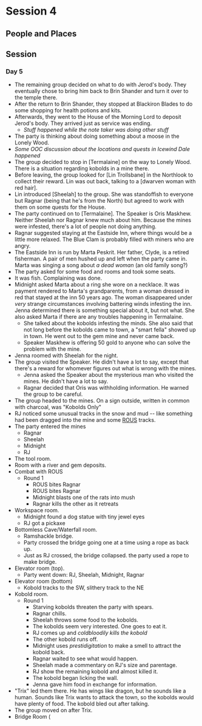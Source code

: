 # Session 4
## People and Places

## Session
### Day 5
* The remaining group decided on what to do with Jerod's body. They eventually chose to bring him back to Brin Shander and turn it over to the temple there.
* After the return to Brin Shander, they stopped at Blackiron Blades to do some shopping for health potions and kits.
* Afterwards, they went to the House of the Morning Lord to deposit Jerod's body. They arrived just as service was ending.
	* _Stuff happened while the note taker was doing other stuff_
* The party is thinking about doing something about a moose in the Lonely Wood.
* _Some OOC discussion about the locations and quests in Icewind Dale happened_
* The group decided to stop in [Termalaine] on the way to Lonely Wood. There is a situation regarding kobolds in a mine there.
* Before leaving, the group looked for [Lin Trollsbane] in the Northlook to collect their reward. Lin was out back, talking to a [dwarven woman with red hair].
* Lin introduced [Sheelah] to the group. She was standoffish to everyone but Ragnar (being that he's from the North) but agreed to work with them on some quests for the House.
* The party continued on to [Termalaine]. The Speaker is Oris Maskhew. Neither Sheelah nor Ragnar knew much about him. Because the mines were infested, there's a lot of people not doing anything.
* Ragnar suggested staying at the Eastside Inn, where things would be a little more relaxed. The Blue Clam is probably filled with miners who are angry.
* The Eastside Inn is run by Marta Peskrit. Her father, Clyde, is a retired fisherman. A pair of men hushed up and left when the party came in. Marta was singing a song about _a dead woman_ (an old family song?)
* The party asked for some food and rooms and took some seats.
* It was fish. Complaining was done.
* Midnight asked Marta about a ring she wore on a necklace. It was payment rendered to Marta's grandparents, from a woman dressed in red that stayed at the inn 50 years ago. The woman disappeared under _very_ strange circumstances involving battering winds infesting the inn. Jenna determined there is something special about it, but not what. She also asked Marta if there are any troubles happening in Termalaine.
	* She talked about the kobolds infesting the minds. She also said that not long before the kobolds came to town, a "smart fella" showed up in town. He went out to the gem mine and never came back.
	* Speaker Maskhew is offering 50 gold to anyone who can solve the problem with the mine.
* Jenna roomed with Sheelah for the night.
* The group visited the Speaker. He didn't have a lot to say, except that there's a reward for whomever figures out what is wrong with the mines.
	* Jenna asked the Speaker about the mysterious man who visited the mines. He didn't have a lot to say.
	* Ragnar decided that Oris was withholding information. He warned the group to be careful.
* The group headed to the mines. On a sign outside, written in common with charcoal, was "Kobolds Only"
* RJ noticed some unusual tracks in the snow and mud -- like something had been dragged into the mine and some [ROUS](https://www.urbandictionary.com/define.php?term=R.O.U.S) tracks.
* The party entered the mines
	* Ragnar
	* Sheelah
	* Midnight
	* RJ
* The tool room.
* Room with a river and gem deposits.
* Combat with ROUS
	* Round 1
		* ROUS bites Ragnar
		* ROUS bites Ragnar
		* Midnight blasts one of the rats into mush
		* Ragnar kills the other as it retreats
* Workspace room.
	* Midnight found a dog statue with tiny jewel eyes
	* RJ got a pickaxe
* Bottomless Cave/Waterfall room.
	* Ramshackle bridge.
	* Party crossed the bridge going one at a time using a rope as back up.
	* Just as RJ crossed, the bridge collapsed. the party used a rope to make bridge.
* Elevator room (top).
	* Party went down: RJ, Sheelah, Midnight, Ragnar
* Elevator room (bottom)
	* Kobold tracks to the SW, slithery track to the NE
* Kobold room.
	* Round 1
		* Starving kobolds threaten the party with spears.
		* Ragnar chills.
		* Sheelah throws some food to the kobolds.
		* The kobolds seem very interested. One goes to eat it.
		* RJ comes up and _coldbloodily kills the kobold_
		* The other kobold runs off.
		* Midnight uses _prestidigitation_ to make a smell to attract the kobold back.
		* Ragnar waited to see what would happen.
		* Sheelah made a commentary on RJ's size and parentage.
		* RJ show the remaining kobold and almost killed it.
		* The kobold began licking the wall.
		* Jenna gave him food in exchange for information.
* "Trix" led them there. He has wings like dragon, but he sounds like a human. Sounds like Trix wants to attack the town, so the kobolds would have plenty of food. The kobold bled out after talking.
* The group moved on after Trix.
* Bridge Room (
<!--stackedit_data:
eyJoaXN0b3J5IjpbNDQwMzkwMjY5LDEwNjIyMTkxNDksLTE5Nz
ExNzA3OTMsOTI3MDIxNDM5LC00MDE2ODk2ODYsMTU1NDk4Nzg1
NywzODY3Mzc3MDcsMTAzMzQ1ODg5OSw2MzAwNzkwMTAsLTE5NT
k2NDk5OTQsLTc2NTU5MjEzNCw0MTIxODAzNiwtNjcyNjg0NTQx
LDk0ODM4NTUzMiwxNzc2NTgwMTk0LC0xNTY3MzcwNzEwXX0=
-->
